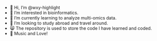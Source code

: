 - 👋 Hi, I’m @wxy-highlight
- 👀 I’m interested in bioinformatics.
- 🌱 I’m currently learning to analyze multi-omics data.
- 💞️ I’m looking to study abroad and travel around.
- 😸 The repository is used to store the code I have learned and coded.
- 🤟 Music and Love!
